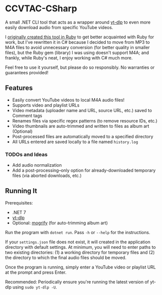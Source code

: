 # CCVTAC-CSharp

A small .NET CLI tool that acts as a wrapper around [yt-dlp](https://github.com/yt-dlp/yt-dlp) to even more easily download audio from specific YouTube videos.

I [originally created this tool in Ruby](https://github.com/codeconscious/youtube-audio-downloader-ruby) to get better acquainted with Ruby for work, but I've rewritten it in C# because I decided to move from MP3 to M4A files to avoid unnecessary conversion (for better quality in smaller files), but the Ruby gem (library) I was using doesn't support M4A; and frankly, while Ruby's neat, I enjoy working with C# much more.

Feel free to use it yourself, but please do so responsibly. No warranties or guarantees provided!

## Features

- Easily convert YouTube videos to local M4A audio files!
- Supports video and playlist URLs
- Video metadata (uploader name and URL, source URL, etc.) saved to Comment tags
- Renames files via specific regex patterns (to remove resource IDs, etc.)
- Video thumbnails are auto-trimmed and written to files as album art (Optional)
- Post-processed files are automatically moved to a specified directory
- All URLs entered are saved locally to a file named `history.log`

### TODOs and Ideas

- Add audio normalization
- Add a post-processing–only option for already-downloaded temporary files (via aborted downloads, etc.)

## Running It

Prerequisites:

- .NET 7
- [yt-dlp](https://github.com/yt-dlp/yt-dlp)
- Optional: [mogrify](https://imagemagick.org/script/mogrify.php) (for auto-trimming album art)

Run the program with `dotnet run`. Pass `-h` or `--help` for the instructions.

If your `settings.json` file does not exist, it will created in the application directory with default settings. At minimum, you will need to enter paths to two existing directories: (1) a working directory for temporary files and (2) the directory to which the final audio files should be moved.

Once the program is running, simply enter a YouTube video or playlist URL at the prompt and press Enter.

Recommended: Periodically ensure you're running the latest version of yt-dlp using `sudo yt-dlp -U`.
